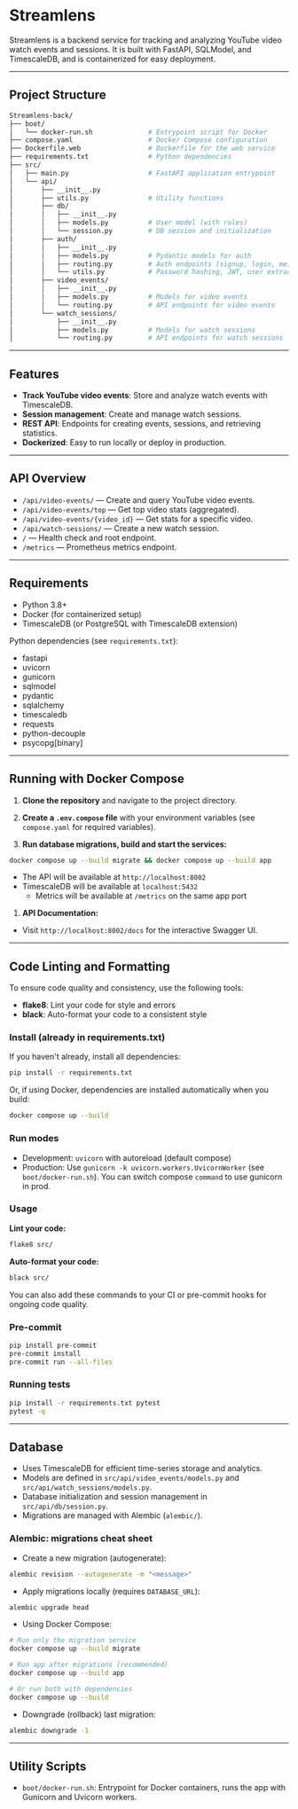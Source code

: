 # Streamlens

Streamlens is a backend service for tracking and analyzing YouTube video watch events and sessions. It is built with FastAPI, SQLModel, and TimescaleDB, and is containerized for easy deployment.

---

## Project Structure

```bash
Streamlens-back/
├── boot/
│   └── docker-run.sh              # Entrypoint script for Docker
├── compose.yaml                   # Docker Compose configuration
├── Dockerfile.web                 # Dockerfile for the web service
├── requirements.txt               # Python dependencies
├── src/
│   ├── main.py                    # FastAPI application entrypoint
│   └── api/
│       ├── __init__.py
│       ├── utils.py               # Utility functions
│       ├── db/
│       │   ├── __init__.py
│       │   ├── models.py          # User model (with roles)
│       │   └── session.py         # DB session and initialization
│       ├── auth/
│       │   ├── __init__.py
│       │   ├── models.py          # Pydantic models for auth
│       │   ├── routing.py         # Auth endpoints (signup, login, me)
│       │   └── utils.py           # Password hashing, JWT, user extraction
│       ├── video_events/
│       │   ├── __init__.py
│       │   ├── models.py          # Models for video events
│       │   └── routing.py         # API endpoints for video events
│       └── watch_sessions/
│           ├── __init__.py
│           ├── models.py          # Models for watch sessions
│           └── routing.py         # API endpoints for watch sessions
```

---

## Features

- **Track YouTube video events**: Store and analyze watch events with TimescaleDB.
- **Session management**: Create and manage watch sessions.
- **REST API**: Endpoints for creating events, sessions, and retrieving statistics.
- **Dockerized**: Easy to run locally or deploy in production.

---

## API Overview

- `/api/video-events/` — Create and query YouTube video events.
- `/api/video-events/top` — Get top video stats (aggregated).
- `/api/video-events/{video_id}` — Get stats for a specific video.
- `/api/watch-sessions/` — Create a new watch session.
- `/` — Health check and root endpoint.
- `/metrics` — Prometheus metrics endpoint.

---

## Requirements

- Python 3.8+
- Docker (for containerized setup)
- TimescaleDB (or PostgreSQL with TimescaleDB extension)

Python dependencies (see `requirements.txt`):

- fastapi
- uvicorn
- gunicorn
- sqlmodel
- pydantic
- sqlalchemy
- timescaledb
- requests
- python-decouple
- psycopg[binary]

---

## Running with Docker Compose

1. **Clone the repository** and navigate to the project directory.

2. **Create a `.env.compose` file** with your environment variables (see `compose.yaml` for required variables).

3. **Run database migrations, build and start the services:**

```bash
docker compose up --build migrate && docker compose up --build app
```

- The API will be available at `http://localhost:8002`
- TimescaleDB will be available at `localhost:5432`
  - Metrics will be available at `/metrics` on the same app port

1. **API Documentation:**

- Visit `http://localhost:8002/docs` for the interactive Swagger UI.

---

## Code Linting and Formatting

To ensure code quality and consistency, use the following tools:

- **flake8**: Lint your code for style and errors
- **black**: Auto-format your code to a consistent style

### Install (already in requirements.txt)

If you haven't already, install all dependencies:

```sh
pip install -r requirements.txt
```

Or, if using Docker, dependencies are installed automatically when you build:

```sh
docker compose up --build
```

### Run modes

- Development: `uvicorn` with autoreload (default compose)
- Production: Use `gunicorn -k uvicorn.workers.UvicornWorker` (see `boot/docker-run.sh`). You can switch compose `command` to use gunicorn in prod.

### Usage

**Lint your code:**

```bash
flake8 src/
```

**Auto-format your code:**

```bash
black src/
```

You can also add these commands to your CI or pre-commit hooks for ongoing code quality.

### Pre-commit

```bash
pip install pre-commit
pre-commit install
pre-commit run --all-files
```

### Running tests

```bash
pip install -r requirements.txt pytest
pytest -q
```

---

## Database

- Uses TimescaleDB for efficient time-series storage and analytics.
- Models are defined in `src/api/video_events/models.py` and `src/api/watch_sessions/models.py`.
- Database initialization and session management in `src/api/db/session.py`.
- Migrations are managed with Alembic (`alembic/`).

### Alembic: migrations cheat sheet

- Create a new migration (autogenerate):

```bash
alembic revision --autogenerate -m "<message>"
```

- Apply migrations locally (requires `DATABASE_URL`):

```bash
alembic upgrade head
```

- Using Docker Compose:

```bash
# Run only the migration service
docker compose up --build migrate

# Run app after migrations (recommended)
docker compose up --build app

# Or run both with dependencies
docker compose up --build
```

- Downgrade (rollback) last migration:

```bash
alembic downgrade -1
```

---

## Utility Scripts

- `boot/docker-run.sh`: Entrypoint for Docker containers, runs the app with Gunicorn and Uvicorn workers.
